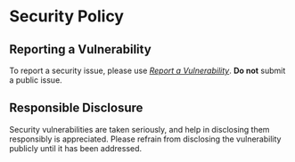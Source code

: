 # Security Policy

## Reporting a Vulnerability

To report a security issue, please use [*Report a Vulnerability*](https://github.com/offa/maintenance-mode/security/advisories/new). **Do not** submit a public issue.

## Responsible Disclosure

Security vulnerabilities are taken seriously, and help in disclosing them responsibly is appreciated. Please refrain from disclosing the vulnerability publicly until it has been addressed.
